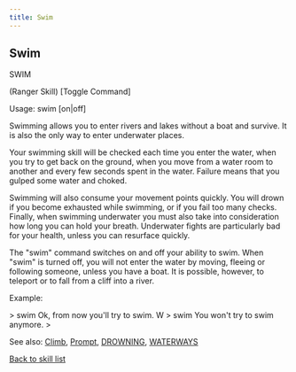 ```yaml
---
title: Swim
---
```


## Swim

SWIM

(Ranger Skill) \[Toggle Command\]

Usage: swim \[on\|off\]

Swimming allows you to enter rivers and lakes without a boat and
survive. It is also the only way to enter underwater places.

Your swimming skill will be checked each time you enter the water, when
you try to get back on the ground, when you move from a water room to
another and every few seconds spent in the water. Failure means that you
gulped some water and choked.

Swimming will also consume your movement points quickly. You will drown
if you become exhausted while swimming, or if you fail too many checks.
Finally, when swimming underwater you must also take into consideration
how long you can hold your breath. Underwater fights are particularly
bad for your health, unless you can resurface quickly.

The "swim" command switches on and off your ability to swim. When "swim"
is turned off, you will not enter the water by moving, fleeing or
following someone, unless you have a boat. It is possible, however, to
teleport or to fall from a cliff into a river.

Example:

\> swim Ok, from now you'll try to swim. W \> swim You won't try to swim
anymore. \>

See also: [Climb](Climb "wikilink"), [Prompt](Prompt "wikilink"),
[DROWNING](DROWNING "wikilink"), [WATERWAYS](WATERWAYS "wikilink")

[Back to skill list](Skill "wikilink")